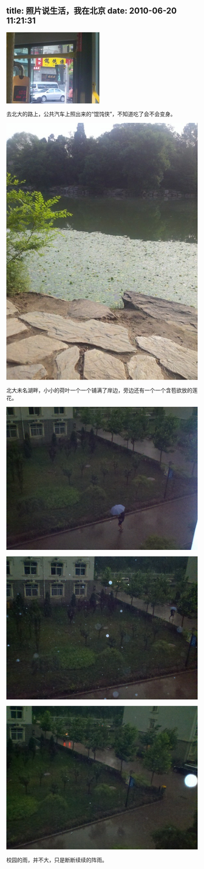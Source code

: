 title: 照片说生活，我在北京
date: 2010-06-20 11:21:31
---

[![](/uploads/2010/06/sm-2010-05-13-17.53.28.jpg "sm-2010-05-13 17.53.28")](/uploads/2010/06/sm-2010-05-13-17.53.28.jpg)

去北大的路上，公共汽车上照出来的“馄饨侠”，不知道吃了会不会变身。

[![](/uploads/2010/06/sm-2010-06-19-07.07.03-e1277003787221.jpg "sm-2010-06-19 07.07.03")](/uploads/2010/06/sm-2010-06-19-07.07.03-e1277003787221.jpg)

北大未名湖畔，小小的荷叶一个一个铺满了岸边，旁边还有一个一个含苞欲放的莲花。

[![](/uploads/2010/06/sm-2010-06-17-10.37.18.jpg "sm-2010-06-17 10.37.18")](/uploads/2010/06/sm-2010-06-17-10.37.18.jpg)

[![](/uploads/2010/06/sm-2010-06-17-10.37.00.jpg "sm-2010-06-17 10.37.00")](/uploads/2010/06/sm-2010-06-17-10.37.00.jpg)

[![](/uploads/2010/06/sm-2010-06-17-10.36.51.jpg "sm-2010-06-17 10.36.51")](/uploads/2010/06/sm-2010-06-17-10.36.51.jpg)

校园的雨，并不大，只是断断续续的阵雨。